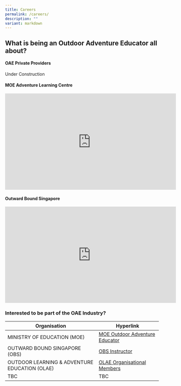 ```yaml
---
title: Careers
permalink: /careers/
description: ""
variant: markdown
---
```

## What is being an Outdoor Adventure Educator all about?

#### OAE Private Providers
Under Construction

#### MOE Adventure Learning Centre
<iframe allowfullscreen="" allow="accelerometer; autoplay; clipboard-write; encrypted-media; gyroscope; picture-in-picture; web-share" frameborder="0" title="YouTube video player" src="https://www.youtube.com/embed/o8CbIYTEob8?si=1I0rJ1JMd4u_tAEG" height="315" width="560"></iframe>

#### Outward Bound Singapore
<iframe allowfullscreen="" allow="accelerometer; autoplay; clipboard-write; encrypted-media; gyroscope; picture-in-picture; web-share" frameborder="0" title="YouTube video player" src="https://www.youtube.com/embed/xOPlalbQ_UE?si=kv98WLs0u3E9ETag" height="315" width="560"></iframe>

### Interested to be part of the OAE Industry?
	
| Organisation | Hyperlink |
| -------- | -------- |
| MINISTRY OF EDUCATION (MOE) | [MOE Outdoor Adventure Educator](https://www.moe.gov.sg/careers/non-teaching-careers/outdoor-adventure-educator) | 
|OUTWARD BOUND SINGAPORE (OBS) | [OBS Instructor](https://www.nyc.gov.sg/en/obs/career) |
| OUTDOOR LEARNING &amp; ADVENTURE EDUCATION (OLAE) | [OLAE Organisational Members](https://www.olae.sg/our-members) |
|TBC | TBC|